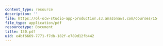 ```yaml
---
content_type: resource
description: ''
file: https://ol-ocw-studio-app-production.s3.amazonaws.com/courses/15-667-negotiation-and-conflict-management-spring-2001/e4bf66697771f7db182fe789d12fb442_130.pdf
file_type: application/pdf
resourcetype: Document
title: 130.pdf
uid: e4bf6669-7771-f7db-182f-e789d12fb442
---
```

